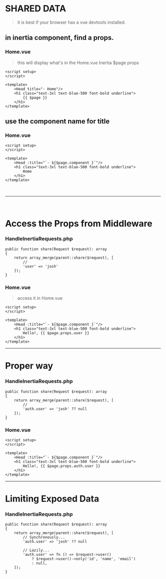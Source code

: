 # SHARED DATA
> it is best if your browser has a vue devtools installed.

## in inertia component, find a props.
### Home.vue
> this will display what's in the Home.vue Inertia $page props
```
<script setup>
</script>

<template>
    <Head title="- Home"/>
    <h1 class="text-3xl text-blue-500 font-bold underline">
        {{ $page }}
    </h1>
</template>
```

## use the component name for title
### Home.vue
```
<script setup>
</script>

<template>
    <Head :title="`- ${$page.component }`"/>
    <h1 class="text-3xl text-blue-500 font-bold underline">
        Home
    </h1>
</template>
```

<br>
<hr>
<br>

# Access the Props from Middleware
### HandleInertiaRequests.php
```
public function share(Request $request): array
{
    return array_merge(parent::share($request), [
        //
        'user' => 'josh'
    ]);
}
```

### Home.vue
> access it in Home.vue
```
<script setup>
</script>

<template>
    <Head :title="`- ${$page.component }`"/>
    <h1 class="text-3xl text-blue-500 font-bold underline">
        Hello!, {{ $page.props.user }}
    </h1>
</template>
```

<hr>

# Proper way
### HandleInertiaRequests.php
```
public function share(Request $request): array
{
    return array_merge(parent::share($request), [
        //
        'auth.user' => 'josh' ?? null
    ]);
}
```

### Home.vue
```
<script setup>
</script>

<template>
    <Head :title="`- ${$page.component }`"/>
    <h1 class="text-3xl text-blue-500 font-bold underline">
        Hello!, {{ $page.props.auth.user }}
    </h1>
</template>
```

<hr>

# Limiting Exposed Data
### HandleInertiaRequests.php
```
public function share(Request $request): array
{
    return array_merge(parent::share($request), [
        // Synchronously...
        'auth.user' => 'josh' ?? null

        // Lazily...
        'auth.user' => fn () => $request->user()
            ? $request->user()->only('id', 'name', 'email')
            : null,
    ]);
}
```